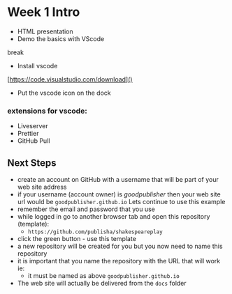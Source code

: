 # Week 1 Intro

- HTML presentation
- Demo the basics with VScode

break

- Install vscode

[https://code.visualstudio.com/download]()

* Put the vscode icon on the dock

### extensions for vscode:

* Liveserver
* Prettier
* GitHub Pull

## Next Steps

* create an account on GitHub with a username that will be part of your web site address
* if your username (account owner) is _goodpublisher_ then your web site url would be `goodpublisher.github.io` Lets continue to use this example
* remember the email and password that you use
* while logged in go to another browser tab and open this repository (template):
	* `https://github.com/publisha/shakespeareplay`
* click the green button - use this template
* a new repository will be created for you but you now need to name this repository
* it is important that you name the repository with the URL that will work ie:
	* it must be named as above `goodpublisher.github.io`
* The web site will actually be delivered from the `docs` folder